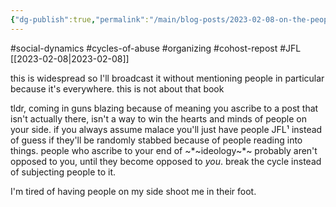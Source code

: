 ```yaml
---
{"dg-publish":true,"permalink":"/main/blog-posts/2023-02-08-on-the-people-who-post-a-vicious-reply-to-attack-a-straw-man/","noteIcon":"","created":"2023-08-09T16:56:33.096-04:00","updated":"2023-10-06T22:47:01.881-04:00"}
---
```


#social-dynamics #cycles-of-abuse #organizing #cohost-repost #JFL
[[2023-02-08\|2023-02-08]]

this is widespread so I'll broadcast it without mentioning people in particular because it's everywhere. this is not about that book

tldr, coming in guns blazing because of meaning you ascribe to a post that isn't actually there, isn't a way to win the hearts and minds of people on your side. if you always assume malace you'll just have people JFL¹ instead of guess if they'll be randomly stabbed because of people reading into things. people who ascribe to your end of ~*~ideology~*~ probably aren't opposed to you, until they become opposed to _you_. break the cycle instead of subjecting people to it.

I'm tired of having people on my side shoot me in their foot.

[1]: Just _Fucking_ Leave